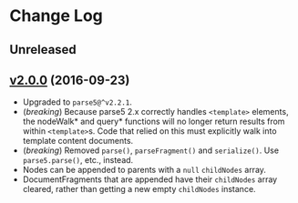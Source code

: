 # Change Log

## Unreleased

## [v2.0.0](https://github.com/PolymerLabs/dom5/tree/v2.0.0) (2016-09-23)
- Upgraded to `parse5@^v2.2.1`.
- (*breaking*) Because parse5 2.x correctly handles `<template>` elements,
  the nodeWalk* and query* functions will no longer return results from within
  `<template>`s. Code that relied on this must explicitly walk into template
  content documents.
- (*breaking*) Removed `parse()`, `parseFragment()` and `serialize()`. Use
  `parse5.parse()`, etc., instead.
- Nodes can be appended to parents with a `null` `childNodes` array.
- DocumentFragments that are appended have their `childNodes` array cleared,
  rather than getting a new empty `childNodes` instance.
